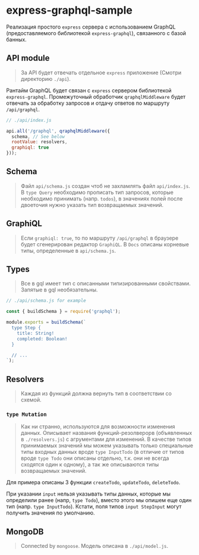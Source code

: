 # express-graphql-sample

Реализация простого `express` сервера с использованием GraphQL (предоставляемого библиотекой `express-graphql`), связанного с базой банных.

## API module

> За API будет отвечать отдельное `express` приложение (Смотри директорию `./api`).

Рантайм GraphQL будет связан с `express` сервером библиотекой `express-graphql`. Промежуточный обработчик `qraphqlMiddleware` будет отвечать за обработку запросов и отдачу ответов по маршруту `/api/graphql`.

```javascript
// ./api/index.js

api.all('/graphql', qraphqlMiddleware({
  schema, // See below
  rootValue: resolvers,
  graphiql: true
}));
```

## Schema

> Файл `api/schema.js` создан чтоб не захламлять файл `api/index.js`. В `type Query` необходимо прописать тип запросов, которые необходимо принимать (напр. `todos`), в значениях полей после двоеточия нужно указать тип возвращаемых значений.

## GraphiQL

> Если `graphiql: true`, то по маршруту `/api/graphql` в браузере будет сгенерирован редактор `GraphiQL`. В `Docs` описаны корневые типы, определенные в `api/schema.js`.

## Types

> Все в gql имеет тип с описанными типизированными свойствами. Запятые в gql необязательны.

```javascript
// ./api/schema.js for example

const { buildSchema } = require('graphql');

module.exports = buildSchema(`
  type Step {
    title: String!
    completed: Boolean!
  }

  // ...
`);
```

## Resolvers

> Каждая из функций должна вернуть тип в соответствии со схемой.

### `type Mutation`

> Как ни странно, используются для возможности изменения данных. Описывает названия функций-резолверорв (объявленных в `./resolvers.js`) с агрументами для изменений. В качестве типов принимаемых значений мы можем указывать только специальные типы входных данных вроде `type InputTodo` (в отличие от типов вроде `type Todo` они описаны отдельно, т.к. они не всегда сходятся один к одному), а так же описываются типы возвращаемых значений.

Для примера описаны 3 функции `createTodo`, `updateTodo`, `deleteTodo`.

При указании `input` нельзя указывать типы данных, которые мы определили ранее (напр, `type Todo`), вместо этого мы опишем еще один тип (напр. `type InputTodo`). Кстати, поля типов `input StepInput` могут получить значения по умолчанию.

## MongoDB

> Connected by `mongoose`. Модель описана в `./api/model.js`.
